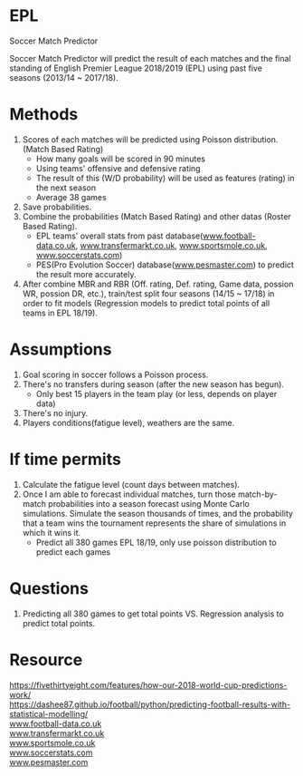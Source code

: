 # EPL
Soccer Match Predictor

Soccer Match Predictor will predict the result of each matches and the final standing of English Premier League 2018/2019 (EPL) using past five seasons (2013/14 ~ 2017/18). 

# Methods
1. Scores of each matches will be predicted using Poisson distribution. (Match Based Rating)
    - How many goals will be scored in 90 minutes
    - Using teams' offensive and defensive rating 
    - The result of this (W/D probability) will be used as features (rating) in the next season
    - Average 38 games   
2. Save probabilities.
3. Combine the probabilities (Match Based Rating) and other datas (Roster Based Rating).
    - EPL teams' overall stats from past database(www.football-data.co.uk, www.transfermarkt.co.uk, www.sportsmole.co.uk, www.soccerstats.com)
    - PES(Pro Evolution Soccer) database(www.pesmaster.com) to predict the result more accurately.
4. After combine MBR and RBR (Off. rating, Def. rating, Game data, possion WR, possion DR, etc.), train/test split four seasons (14/15 ~ 17/18) in order to fit models (Regression models to predict total points of all teams in EPL 18/19).

# Assumptions
1. Goal scoring in soccer follows a Poisson process.
2. There's no transfers during season (after the new season has begun).
    - Only best 15 players in the team play (or less, depends on player data)
3. There's no injury.
4. Players conditions(fatigue level), weathers are the same.


# If time permits
1. Calculate the fatigue level (count days between matches).
2. Once I am able to forecast individual matches, turn those match-by-match probabilities into a season forecast using Monte Carlo simulations. Simulate the season thousands of times, and the probability that a team wins the tournament represents the share of simulations in which it wins it.
    - Predict all 380 games EPL 18/19, only use poisson distribution to predict each games

# Questions
1. Predicting all 380 games to get total points VS. Regression analysis to predict total points.

# Resource
https://fivethirtyeight.com/features/how-our-2018-world-cup-predictions-work/   
https://dashee87.github.io/football/python/predicting-football-results-with-statistical-modelling/  
www.football-data.co.uk   
www.transfermarkt.co.uk   
www.sportsmole.co.uk   
www.soccerstats.com   
www.pesmaster.com  
